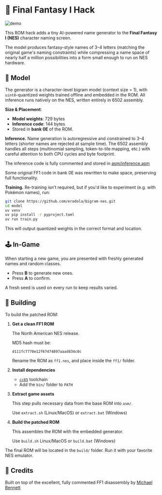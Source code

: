 # 🧙 Final Fantasy I Hack

![demo](./demo.gif)

This ROM hack adds a tiny AI-powered name generator to the **Final Fantasy I (NES)** character naming screen.

The model produces fantasy-style names of 3–4 letters (matching the original game's naming constraints) while compressing a name space of nearly half a million possibilities into a form small enough to run on NES hardware.

## 🧠 Model

The generator is a character-level bigram model (context size = 1), with `uint8`-quantized weights trained offline and embedded in the ROM. All inference runs natively on the NES, written entirely in 6502 assembly.

**Size \& Placement**:

- **Model weights**: 729 bytes
- **Inference code**: 144 bytes
- Stored in **bank 0E** of the ROM.

**Inference.** Name generation is autoregressive and constrained to 3–4 letters (shorter names are rejected at sample time). The 6502 assembly handles all steps (multinomial sampling, token-to-tile mapping, etc.) with careful attention to both CPU cycles and byte footprint.

The inference code is fully commented and stored in [asm/inference.asm](https://github.com/erodola/bigram-nes/blob/main/ff1/asm/inference.asm)

Some original FF1 code in bank 0E was rewritten to make space, preserving full functionality.

**Training.** Re-training isn't required, but if you'd like to experiment (e.g. with Pokémon names), run:

```bash
git clone https://github.com/erodola/bigram-nes.git
cd model
uv venv
uv pip install -r pyproject.toml
uv run train.py
```

This will output quantized weights in the correct format and location.

## 🕹️ In-Game

When starting a new game, you are presented with freshly generated names and random classes.

- Press **B** to generate new ones.
- Press **A** to confirm.

A fresh seed is used on every run to keep results varied.

## 🔧 Building

To build the patched ROM:

1. **Get a clean FF1 ROM**

   The North American NES release.

   MD5 hash must be:

   ```
   d111fc7770e12f67474897aaad834c0c
   ```

   Rename the ROM as `ff1.nes`, and place inside the `ff1/` folder.

2. **Install dependencies**

   - [`cc65`](https://cc65.github.io/) toolchain
   - Add the `bin/` folder to `PATH`

3. **Extract game assets**

   This step pulls necessary data from the base ROM into `asm/`.

   Use `extract.sh` (Linux/MacOS) or `extract.bat` (Windows)

4. **Build the patched ROM**

   This assembles the ROM with the embedded generator.

   Use `build.sh` Linux/MacOS or `build.bat` (Windows)


The final ROM will be located in the `build/` folder. Run it with your favorite NES emulator.

## 🙏 Credits

Built on top of the excellent, fully commented FF1 disassembly by [Michael Bennett](https://github.com/Entroper/FF1Disassembly)
